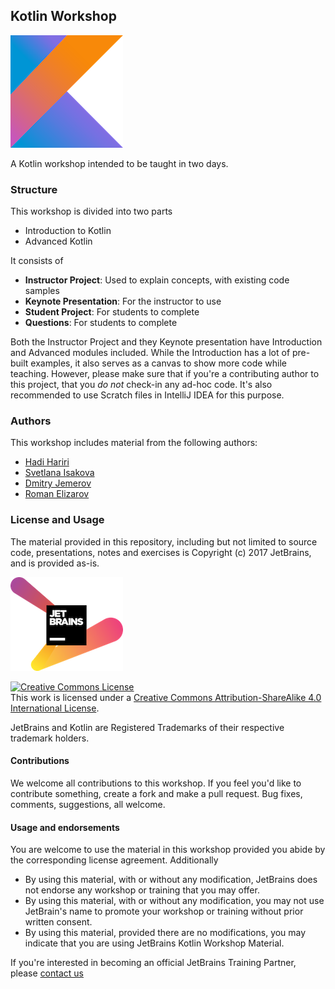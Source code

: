 ## Kotlin Workshop

![Kotlin Logo](kotlinlogo.png)

A Kotlin workshop intended to be taught in two days. 

### Structure

This workshop is divided into two parts

* Introduction to Kotlin
* Advanced Kotlin

It consists of 

* **Instructor Project**: Used to explain concepts, with existing code samples
* **Keynote Presentation**: For the instructor to use 
* **Student Project**: For students to complete
* **Questions**: For students to complete


Both the Instructor Project and they Keynote presentation have Introduction and Advanced modules included. While the Introduction 
has a lot of pre-built examples, it also serves as a canvas to show more code while teaching. However, please make sure that if you're 
a contributing author to this project, that you *do not* check-in any ad-hoc code. It's also recommended to use Scratch files in IntelliJ IDEA
for this purpose.

### Authors

This workshop includes material from the following authors:

* [Hadi Hariri](https://github.com/hhariri)
* [Svetlana Isakova](https://github.com/svtk)
* [Dmitry Jemerov](https://github.com/yole)
* [Roman Elizarov](https://gitub.com/elizarov)

### License and Usage

The material provided in this repository, including but not limited to source code, presentations, notes and exercises is Copyright (c) 2017 JetBrains, and is provided as-is. 

![JetBrains Logo](jetbrainslogo.png)

<a rel="license" href="http://creativecommons.org/licenses/by-sa/4.0/"><img alt="Creative Commons License" style="border-width:0" src="https://i.creativecommons.org/l/by-sa/4.0/88x31.png" /></a><br />This work is licensed under a <a rel="license" href="http://creativecommons.org/licenses/by-sa/4.0/">Creative Commons Attribution-ShareAlike 4.0 International License</a>.


JetBrains and Kotlin are Registered Trademarks of their respective trademark holders. 

#### Contributions

We welcome all contributions to this workshop. If you feel you'd like to contribute something, create a fork and make a pull request. Bug fixes, comments, suggestions, all welcome. 
 
#### Usage and endorsements 
 
You are welcome to use the material in this workshop provided you abide by the corresponding license agreement. Additionally 

* By using this material, with or without any modification, JetBrains does not endorse any workshop or training that you may offer.
* By using this material, with or without any modification, you may not use JetBrain's name to promote your workshop or training without prior written consent. 
* By using this material, provided there are no modifications, you may indicate that you are using JetBrains Kotlin Workshop Material.

If you're interested in becoming an official JetBrains Training Partner, please [contact us](https://www.jetbrains.com/company/partners/become_a_partner.html) 
